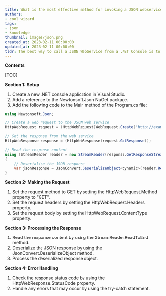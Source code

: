 ```yaml
---
title: What is the most effective method for invoking a JSON webservice from a .net console?
authors:
- cool_wizard
tags:
- json
- knowledge
thumbnail: images/json.png
created_at: 2023-02-11 00:00:00
updated_at: 2023-02-11 00:00:00
tldr: The best way to call a JSON WebService from a .NET Console is to use the HttpClient class to make an HTTP request and then deserialize the response using a JSON serializer.
---
```


**Contents**

[TOC]

**Section 1: Setup**

1. Create a new .NET console application in Visual Studio.
2. Add a reference to the Newtonsoft.Json NuGet package.
3. Add the following code to the Main method of the Program.cs file:

```csharp
using Newtonsoft.Json;

// Create a web request to the JSON web service
HttpWebRequest request = (HttpWebRequest)WebRequest.Create("http://example.com/webservice.json");

// Get the response from the web service
HttpWebResponse response = (HttpWebResponse)request.GetResponse();

// Read the response content
using (StreamReader reader = new StreamReader(response.GetResponseStream()))
{
    // Deserialize the JSON response
    var jsonResponse = JsonConvert.DeserializeObject<dynamic>(reader.ReadToEnd());
}
```

**Section 2: Making the Request**

1. Set the request method to GET by setting the HttpWebRequest.Method property to "GET".
2. Set the request headers by setting the HttpWebRequest.Headers property.
3. Set the request body by setting the HttpWebRequest.ContentType property.

**Section 3: Processing the Response**

1. Read the response content by using the StreamReader.ReadToEnd method.
2. Deserialize the JSON response by using the JsonConvert.DeserializeObject method.
3. Process the deserialized response object.

**Section 4: Error Handling**

1. Check the response status code by using the HttpWebResponse.StatusCode property.
2. Handle any errors that may occur by using the try-catch statement.
